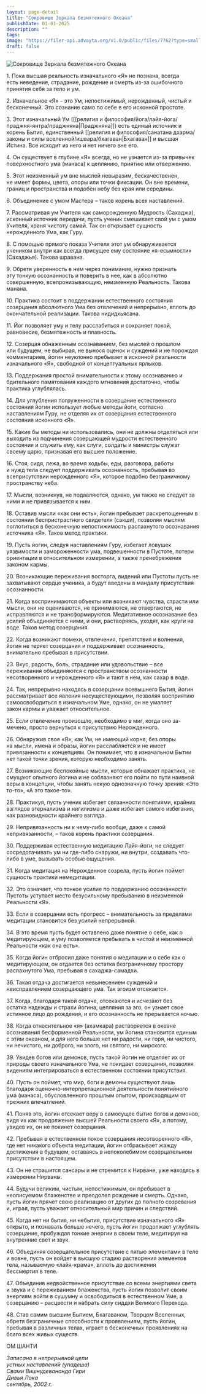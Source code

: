 ```yaml
---
layout: page-detail
title: "Сокровище Зеркала безмятежного Океана"
publishDate: 01-01-2025
description: ""
tags:
image: "https://filer-api.advayta.org/v1.0/public/files/7762?type=small"
draft: false
---
```


![Сокровище Зеркала безмятежного Океана](https://filer-api.advayta.org/v1.0/public/files/7762?size=medium)

 1\. Пока высшая реальность изначального «Я» не познана, всегда  
 есть неведение, страдание, рождение и смерть из-за ошибочного принятия себя за тело и ум.

  
 2\. Изначальное «Я» – это Ум, непостижимый, нерожденный, чистый и бесконечный. Это сознание само по себе в его исконной простоте.

  
 3\. Этот изначальный Ум ([[религия и философия/йога/лайя-йога/праджня-янтра/праджняна|Праджняна]]) есть единый источник и корень Бытия, единственный [[религия и философия/санатана дхарма/законы и силы вселенной/ишвара/бхагаван|Бхагаван]] и высшая Истина. Все исходит из него и нет ничего вне его.

  
 4\. Он существует в глубине «Я» всегда, но не узнается из-за привычек поверхностного ума (манаса) к цеплянию, приятию или отвержению.

  
 5\. Этот неизменный ум вне мыслей невыразим, бескачественен,  
 не имеет формы, цвета, опоры или точки фиксации. Он вне времени,  
 границ и пространства и подобен небу без края или середины.

  
 6\. Объединение с умом Мастера – таков корень всех наставлений.

  
 7\. Рассматривая ум Учителя как саморожденную Мудрость (Сахаджа), исконный источник передачи, пусть ученик смешивает свой ум с умом Учителя, храня чистоту самай. Так он открывает сущность нерожденного Ума, как Гуру.

  
 8\. С помощью прямого показа Учителя этот ум обнаруживается  
 учеником внутри как всегда присущее ему состояние «я-есьмности»  
 (Сахаджья). Такова шравана.

  
 9\. Обретя уверенность в нем через понимание, нужно признать  
 эту тонкую осознанность и поверить в нее, как в абсолютно совершенную, всепронизывающую, неизменную Реальность. Такова манана.

  
 10\. Практика состоит в поддержании естественного состояния созерцания абсолютного Ума без отвлечений и непрерывно, вплоть до окончательной реализации. Такова нидидхьясана.

  
 11\. Йог позволяет уму и телу расслабиться и сохраняет покой, равновесие, безмятежность и плавность.

  
 12\. Созерцая обнаженным осознаванием, без мыслей о прошлом  
 или будущем, не выбирая, не вынося оценок и суждений и не порождая комментариев, йогин неуклонно пребывает в исконной реальности  
 изначального «Я», свободной от концептуальных ярлыков.

  
 13\. Поддержания простой внимательности к этому осознаванию и бдительного памятования каждого мгновения достаточно, чтобы практика углублялась.

  
 14\. Для углубления погруженности в созерцание естественного  
 состояния йогин использует любые методы йоги, согласно наставлениям Гуру, не отделяя их от созерцания естественного состояния исконного «Я».

  
 15\. Какие бы методы ни использовались, они не должны отделяться или выходить из подчинения созерцающей мудрости естественного  
 состояния и служить ему, как слуги, солдаты и министры служат своему царю, признавая его высшее положение.

  
 16\. Стоя, сидя, лежа, во время ходьбы, еды, разговора, работы  
 и нужд тела следует поддерживать осознанность, пребывая во всеприсутствии нерожденного «Я», которое подобно безграничному пространству неба.

  
 17\. Мысли, возникнув, не подавляются, однако, ум также не следует за ними и не привязывается к ним.

  
 18\. Оставив мысли «как они есть», йогин пребывает раскрепощенным в состоянии беспристрастного свидетеля (сакши), позволяя мыслям поглотиться в бесконечную непостижимость распахнутого осознавания источника «Я». Таков метод практики.

  
 19\. Пусть йогин, следуя наставлениям Гуру, избегает ловушек  
 уязвимости и замороженности ума, подвешенности в Пустоте, потери ориентации в относительном измерении, а также пренебрежения законом кармы.

  
 20\. Возникающие переживания восторга, видений или Пустоты пусть не захватывают сердце ученика, а будут введены в мандалу присутствия осознанности.

  
 21\. Когда воспринимаются объекты или возникают чувства, страсти или мысли, они не оцениваются, не принимаются, не отвергаются, не исправляются и не трансформируются. Медитативное осознавание без усилий объединяется с ними, и они, растворяясь, уходят, как круги на воде. Таков метод созерцания.

  
 22\. Когда возникают помехи, отвлечения, препятствия и волнения, йогин не теряет созерцания и поддерживает осознанность, внимательно пребывая в присутствии.

  
 23\. Вкус, радость, боль, страдание или удовольствие – все переживания объединяются с пространством осознанности несотворенного и нерожденного «Я» и тают в нем, как сахар в воде.

  
 24\. Так, непрерывно находясь в созерцании всевышнего Бытия, йогин рассматривает все явления несуществующими, позволяя восприятию самоосвободиться в изначальном Уме, однако, он не умаляет  
 закон кармы и уважает относительное.

  
 25\. Если отвлечение произошло, необходимо в миг, когда оно за-  
 мечено, просто вернуться к присутствию Нерожденного.

  
 26\. Обнаружив свое «Я», как Ум, не имеющий корня, без опоры  
 на мысли, имена и образы, йогин расслабляется и не имеет привязанности к концепциям. Он понимает, что в изначальном Бытии нет такой точки зрения, которую необходимо занять.

  
 27\. Возникающие беспокойные мысли, которые обнажает практика, не смущают опытного йогина и не соблазняют его пойти по пути наивной веры в концепции, чтобы занять некую однозначную точку зрения: «Это то-то», «А это такое-то».

  
 28\. Практикуя, пусть ученик избегает связанности понятиями, крайних взглядов этернализма и нигилизма и даже избегает самого избегания, как разновидности крайнего взгляда.

  
 29\. Непривязанность ни к чему-либо вообще, даже к самой непривязанности, – таков корень практики созерцания.

  
 30\. Поддерживая естественную медитацию Лайя-йоги, не следует сосредотачивать ум ни где-либо снаружи, ни внутри, создавать что-либо в уме, вызывать особые ощущения.

  
 31\. Когда медитация на Нерожденное созрела, пусть йогин поймет сущность практики немедитации.

  
 32\. Это означает, что тонкое усилие по поддержанию осознанности Пустоты уступает место безусильному пребыванию в неизменной  
 Реальности «Я».

  
 33\. Если в созерцании есть прогресс – внимательность за пределами медитации становится без усилий непрерывной.

  
 34\. В это время пусть будет оставлено даже понятие о себе, как о медитирующем, и уму позволяется пребывать в чистой и неизменной Реальности «как она есть».

  
 35\. Когда йогин отбросил даже понятия о медитации и о себе как о медитирующем, он отдается без остатка безграничному простору распахнутого Ума, пребывая в сахаджа-самадхи.

  
 36\. Такая отдача достигается невынесением суждений и неисправлением созерцающего ума. Так эгоизм отсекается.

  
 37\. Когда, благодаря такой отдаче, отсекаются и исчезают без  
 остатка надежды и страхи йогина, цепляния за эго, он узнает свое истинное лицо до рождения, и его осознанность не прерывается ночью.

  
 38\. Когда относительное «я» (ахамкара) растворяется в океане осознавания бесформенной Реальности, ум йогина становится единым с этим океаном, и для него больше нет ни радости, ни горя, ни чистого, ни нечистого, ни доброго, ни злого, ни святого, ни мирского.

  
 39\. Увидев богов или демонов, пусть такой йогин не отделяет их от  
 природы своего изначального Ума, не покидает созерцания, позволяя  
 видениям интегрироваться в естественном состоянии присутствия.

  
 40\. Пусть он поймет, что мир, боги и демоны существуют лишь благодаря оценочно-интерпретационной деятельности понятийного ума (манаса), обусловленного прошлым опытом, происходящим от прежних впечатлений.

  
 41\. Поняв это, йогин отсекает веру в самосущее бытие богов и демонов, видя их как продолжение высшей Реальности своего «Я», а потому, увидев их, он не покинет созерцания.

  
 42\. Пребывая в естественном покое созерцания несотворенного «Я», где нет никакого объекта медитации, йогин отбрасывает жажду достижения в будущем, оставаясь в непоколебимом созерцательном присутствии в настоящем.

  
 43\. Он не страшится сансары и не стремится к Нирване, уже находясь в измерении Нирваны.

  
 44\. Будучи великим, чистым, непостижимым, он пребывает в неописуемом блаженстве и преодолел рождение и смерть. Однако, пусть йогин прячет свою реализацию от других до полного созревания и, играя, пусть уважает относительный мир причин и следствий.

  
 45\. Когда нет ни бытия, ни небытия, присутствие изначального «Я» открыто, и познавать больше нечего, пусть йогин продолжает углублять созерцание, пробуждая тонкие энергии в своем теле, медитируя на внутренние свет и звук.

  
 46\. Объединяя созерцательное присутствие с пятью элементами в теле и вовне, пусть он войдет в высшую стадию растворения элементов тела, называемую «лайя-крама», вплоть до достижения  
 бессмертия в теле.

  
 47\. Объединив недвойственное присутствие со всеми энергиями света и звука и с переживанием блаженства, пусть йогин позволит своим энергиям войти в сушумну и освободиться в естественном Уме, а созерцанию – расцвести и набрать силу сиддхи Великого Перехода.

  
 48\. Став самим высшим Бытием, Бхагаваном, Творцом Вселенных, обретя безграничные способности к проявлениям, пусть йогин, пребывая в различных телах, играет в бесконечных проявлениях на благо всех живых существ.

  
 ОМ ШАНТИ

_Записано в непрерывной цепи_  
 _устных наставлений (упадеша)_  
 _Свами Вишнудевананда Гири_  
 _Дивья Лока_  
 _сентябрь, 2002 г._ 
